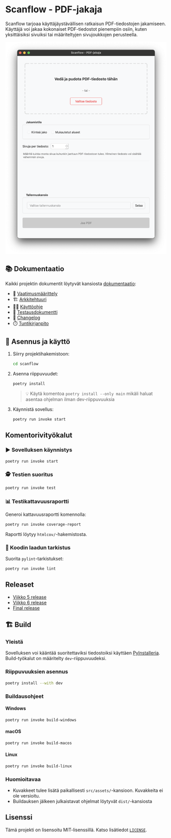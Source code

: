 # Scanflow - PDF-jakaja
Scanflow tarjoaa käyttäjäystävällisen ratkaisun PDF-tiedostojen jakamiseen. Käyttäjä voi jakaa kokonaiset PDF-tiedostot pienempiin osiin, kuten yksittäisiksi sivuiksi tai määriteltyjen sivujoukkojen perusteella.

![Scanflow käyttöliittymä](./scanflow/dokumentaatio/kuvat/sovelluksen_paaikkuna.png)

## 📚 Dokumentaatio

Kaikki projektin dokumentit löytyvät kansiosta [dokumentaatio](./scanflow/dokumentaatio/):

- 📄 [Vaatimusmäärittely](./scanflow/dokumentaatio/vaatimusmaarittely.md)
- 🏗️ [Arkkitehtuuri](./scanflow/dokumentaatio/arkkitehtuuri.md)
- 👨‍🏫 [Käyttöohje](./scanflow/dokumentaatio/kayttoohje.md)
- 🧪 [Testausdokumentti](./scanflow/dokumentaatio/testausdokumentti.md)
- 📝 [Changelog](./scanflow/dokumentaatio/changelog.md)
- ⏱️ [Tuntikirjanpito](./scanflow/dokumentaatio/tuntikirjanpito.md)

## 🚀 Asennus ja käyttö

1. Siirry projektihakemistoon:
   ```bash
   cd scanflow
   ```

2. Asenna riippuvuudet:
   ```bash
   poetry install
   ```
   > 💡 Käytä komentoa `poetry install --only main` mikäli haluat asentaa ohjelman ilman dev-riippuvuuksia

3. Käynnistä sovellus:
   ```bash
   poetry run invoke start
   ```

## Komentorivityökalut

### ▶️ Sovelluksen käynnistys

```bash
poetry run invoke start
```

### 🕵️ Testien suoritus

```bash
poetry run invoke test
```

### 📊 Testikattavuusraportti

Generoi kattavuusraportti komennolla:

```bash
poetry run invoke coverage-report
```

Raportti löytyy `htmlcov/`-hakemistosta.

### 🧹 Koodin laadun tarkistus

Suorita `pylint`-tarkistukset:

```bash
poetry run invoke lint
```

## Releaset

- [Viikko 5 release](https://github.com/gabrot/ot-harjoitustyo/releases/tag/viikko5)
- [Viikko 6 release](https://github.com/gabrot/ot-harjoitustyo/releases/tag/viikko6)
- [Final release](https://github.com/gabrot/ot-harjoitustyo/releases/latest)

## 🏗️ Build

### Yleistä

Sovelluksen voi kääntää suoritettaviksi tiedostoiksi käyttäen [PyInstalleria](https://pyinstaller.org/). Build-työkalut on määritelty `dev`-riippuvuudeksi.

### Riippuvuuksien asennus

```bash
poetry install --with dev
```
### Buildausohjeet
#### Windows

```bash
poetry run invoke build-windows
```

#### macOS

```bash
poetry run invoke build-macos
```

#### Linux

```bash
poetry run invoke build-linux
```

### Huomioitavaa

- Kuvakkeet tulee lisätä paikallisesti `src/assets/`-kansioon. Kuvakkeita ei ole versioitu.
- Buildauksen jälkeen julkaistavat ohjelmat löytyvät `dist/`-kansiosta

## Lisenssi

Tämä projekti on lisensoitu MIT-lisenssillä. Katso lisätiedot [`LICENSE`](LICENSE).
